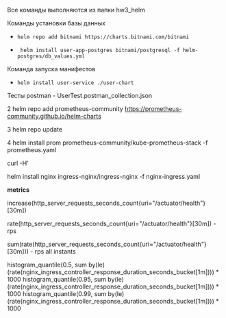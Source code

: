Все команды выполняются из папки hw3_helm

Команды установки базы данных


*  `helm repo add bitnami https://charts.bitnami.com/bitnami`
 
*  ` helm install user-app-postgres bitnami/postgresql -f helm-postgres/db_values.yml`


Команда запуска манифестов

* `helm install user-service ./user-chart`

Тесты postman - UserTest.postman_collection.json


2 helm repo add prometheus-community https://prometheus-community.github.io/helm-charts

3 helm repo update

4 helm install prom prometheus-community/kube-prometheus-stack -f prometheus.yaml

curl -H'

helm install nginx ingress-nginx/ingress-nginx -f nginx-ingress.yaml

**metrics** 

increase(http_server_requests_seconds_count{uri="/actuator/health"}[30m])

rate(http_server_requests_seconds_count{uri="/actuator/health"}[30m]) - rps

sum(rate(http_server_requests_seconds_count{uri="/actuator/health"}[30m])) - rps all instants

histogram_quantile(0.5, sum by(le) (rate(nginx_ingress_controller_response_duration_seconds_bucket[1m]))) * 1000
histogram_quantile(0.95, sum by(le) (rate(nginx_ingress_controller_response_duration_seconds_bucket[1m]))) * 1000
histogram_quantile(0.99, sum by(le) (rate(nginx_ingress_controller_response_duration_seconds_bucket[1m]))) * 1000